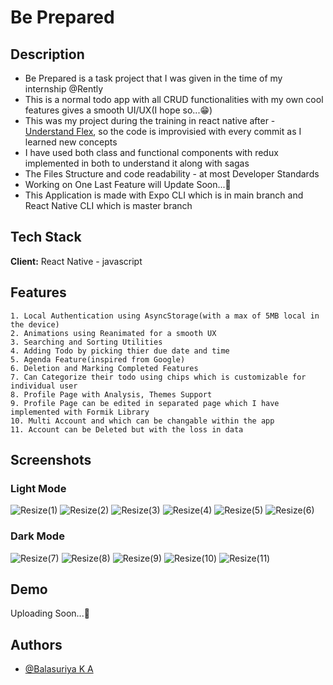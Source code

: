 # Be Prepared

## Description

* Be Prepared is a task project that I was given in the time of my internship @Rently
* This is a normal todo app with all CRUD functionalities with my own cool features gives a smooth UI/UX(I hope so...😁)
* This was my project during the training in react native after - [Understand Flex](https://github.com/Balasuriya29/understand-flex), so the code is improvisied with every commit as I learned new concepts
* I have used both class and functional components with redux implemented in both to understand it along with sagas
* The Files Structure and code readability - at most Developer Standards
* Working on One Last Feature will Update Soon...🚀
* This Application is made with Expo CLI which is in main branch and React Native CLI which is master branch 


## Tech Stack

**Client:** 
React Native - javascript



## Features

    1. Local Authentication using AsyncStorage(with a max of 5MB local in the device)
    2. Animations using Reanimated for a smooth UX
    3. Searching and Sorting Utilities
    4. Adding Todo by picking thier due date and time
    5. Agenda Feature(inspired from Google)
    6. Deletion and Marking Completed Features
    7. Can Categorize their todo using chips which is customizable for individual user
    8. Profile Page with Analysis, Themes Support
    9. Profile Page can be edited in separated page which I have implemented with Formik Library
    10. Multi Account and which can be changable within the app
    11. Account can be Deleted but with the loss in data
    


## Screenshots

### Light Mode
![Resize(1)](https://user-images.githubusercontent.com/100402643/231720961-fcd0cf08-fb79-412b-b747-5de0bd7f9d1e.jpg)
![Resize(2)](https://user-images.githubusercontent.com/100402643/231723018-66e74b15-1ed6-499d-8ccc-24ec6529cd56.jpg)
![Resize(3)](https://user-images.githubusercontent.com/100402643/231723021-bc3c3a9d-dc70-465f-a8fb-0152d8922b07.jpg)
![Resize(4)](https://user-images.githubusercontent.com/100402643/231723023-2ffe3f40-4ba5-486a-bf45-b8ae8b1e83b3.jpg)
![Resize(5)](https://user-images.githubusercontent.com/100402643/231723026-59101e52-5055-427c-a1aa-b374de227e51.jpg)
![Resize(6)](https://user-images.githubusercontent.com/100402643/231723030-4652dba1-52f4-44cc-9453-6ff9da3189a9.jpg)

### Dark Mode

![Resize(7)](https://user-images.githubusercontent.com/100402643/231723010-75e75fdf-2055-4ee5-bada-eaaa3ea19194.jpg)
![Resize(8)](https://user-images.githubusercontent.com/100402643/231754419-eac3abbc-dd8f-4e3c-bad2-059f34e6dac2.jpg)
![Resize(9)](https://user-images.githubusercontent.com/100402643/231754426-0b650dfd-64af-4fe3-9bf0-9560c1ec5e5d.jpg)
![Resize(10)](https://user-images.githubusercontent.com/100402643/231754430-1e586296-59a9-456a-964a-fe3233ddbc36.jpg)
![Resize(11)](https://user-images.githubusercontent.com/100402643/231754439-6968e8b4-ab8e-410d-946d-ab2c9e8936ef.jpg)


## Demo

Uploading Soon...🚀

## Authors

- [@Balasuriya K A](https://github.com/BALASURIYA29)
